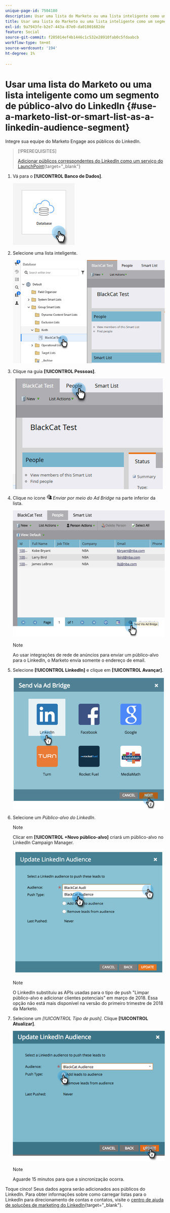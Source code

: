 ```yaml
---
unique-page-id: 7504180
description: Usar uma lista do Marketo ou uma lista inteligente como um segmento de público do LinkedIn - Documentação do Marketo - Documentação do produto
title: Usar uma lista do Marketo ou uma lista inteligente como um segmento de público-alvo do LinkedIn
exl-id: 9a7943fe-b2e7-443a-87e0-da01001682de
feature: Social
source-git-commit: f205014ef4b1446c1c532e28910fab0c5fdaabcb
workflow-type: tm+mt
source-wordcount: '194'
ht-degree: 1%

---
```


# Usar uma lista do Marketo ou uma lista inteligente como um segmento de público-alvo do LinkedIn {#use-a-marketo-list-or-smart-list-as-a-linkedin-audience-segment}

Integre sua equipe do Marketo Engage aos públicos do LinkedIn.

>[!PREREQUISITES]
>
>[Adicionar públicos correspondentes do LinkedIn como um serviço do LaunchPoint](/help/marketo/product-docs/demand-generation/ad-network-integrations/add-linkedin-matched-audiences-as-a-launchpoint-service.md){target="_blank"}

1. Vá para o **[!UICONTROL Banco de Dados]**.

   ![](assets/list-as-a-linkedin-audience-segment-1.png)

1. Selecione uma lista inteligente.

   ![](assets/list-as-a-linkedin-audience-segment-2.png)

1. Clique na guia **[!UICONTROL Pessoas]**.

   ![](assets/list-as-a-linkedin-audience-segment-3.png)

1. Clique no ícone ![—](assets/icon-ad-bridge.png) _Enviar por meio do Ad Bridge_ na parte inferior da lista.

   ![](assets/list-as-a-linkedin-audience-segment-4.png)

   >[!NOTE]
   >
   >Ao usar integrações de rede de anúncios para enviar um público-alvo para o LinkedIn, o Marketo envia somente o endereço de email.

1. Selecione **[!UICONTROL LinkedIn]** e clique em **[!UICONTROL Avançar]**.

   ![](assets/list-as-a-linkedin-audience-segment-5.png)

1. Selecione um _Público-alvo do LinkedIn_.

   >[!NOTE]
   >
   >Clicar em **[!UICONTROL +Novo público-alvo]** criará um público-alvo no LinkedIn Campaign Manager.

   ![](assets/list-as-a-linkedin-audience-segment-6.png)

   >[!NOTE]
   >
   >O LinkedIn substituiu as APIs usadas para o tipo de push &quot;Limpar público-alvo e adicionar clientes potenciais&quot; em março de 2018. Essa opção não está mais disponível na versão do primeiro trimestre de 2018 da Marketo.

1. Selecione um _[!UICONTROL Tipo de push]_. Clique **[!UICONTROL Atualizar]**.

   ![](assets/list-as-a-linkedin-audience-segment-7.png)

   >[!NOTE]
   >
   >Aguarde 15 minutos para que a sincronização ocorra.

Toque cinco! Seus dados agora serão adicionados aos públicos do LinkedIn. Para obter informações sobre como carregar listas para o LinkedIn para direcionamento de contas e contatos, visite o [centro de ajuda de soluções de marketing do LinkedIn](https://www.linkedin.com/help/lms/answer/73938?query=ad%20segment){target="_blank"}.
